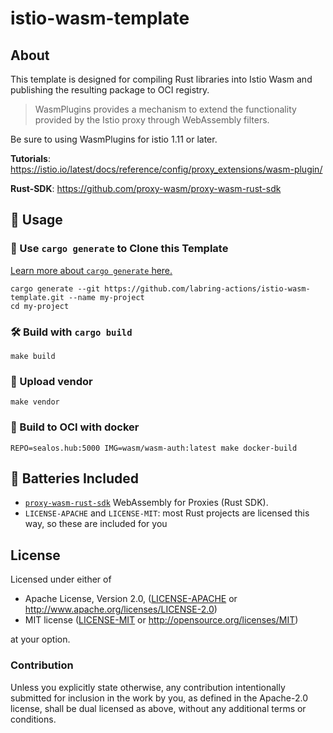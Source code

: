 # istio-wasm-template

## About

This template is designed for compiling Rust libraries into Istio Wasm and
publishing the resulting package to OCI registry.

> WasmPlugins provides a mechanism to extend the functionality provided by the Istio proxy through WebAssembly filters.

Be sure to using WasmPlugins for istio 1.11 or later.

**Tutorials**: https://istio.io/latest/docs/reference/config/proxy_extensions/wasm-plugin/

**Rust-SDK**: https://github.com/proxy-wasm/proxy-wasm-rust-sdk

## 🚴 Usage

### 🐑 Use `cargo generate` to Clone this Template

[Learn more about `cargo generate` here.](https://github.com/ashleygwilliams/cargo-generate)

```
cargo generate --git https://github.com/labring-actions/istio-wasm-template.git --name my-project
cd my-project
```

### 🛠️ Build with `cargo build`

```
make build
```

### 🔭 Upload vendor

```
make vendor
```


### 🎁 Build to OCI with docker

```
REPO=sealos.hub:5000 IMG=wasm/wasm-auth:latest make docker-build
```

## 🔋 Batteries Included

* [`proxy-wasm-rust-sdk`](https://github.com/proxy-wasm/proxy-wasm-rust-sdk) WebAssembly for Proxies (Rust SDK).
* `LICENSE-APACHE` and `LICENSE-MIT`: most Rust projects are licensed this way, so these are included for you

## License

Licensed under either of

* Apache License, Version 2.0, ([LICENSE-APACHE](LICENSE-APACHE) or http://www.apache.org/licenses/LICENSE-2.0)
* MIT license ([LICENSE-MIT](LICENSE-MIT) or http://opensource.org/licenses/MIT)

at your option.

### Contribution

Unless you explicitly state otherwise, any contribution intentionally
submitted for inclusion in the work by you, as defined in the Apache-2.0
license, shall be dual licensed as above, without any additional terms or
conditions.
